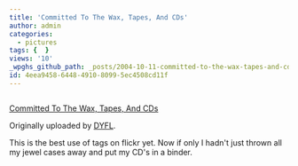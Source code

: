 ```yaml
---
title: 'Committed To The Wax, Tapes, And CDs'
author: admin
categories:
  - pictures
tags: {  }
views: '10'
_wpghs_github_path: _posts/2004-10-11-committed-to-the-wax-tapes-and-cds.md
id: 4eea9458-6448-4910-8099-5ec4508cd11f
---
```

<p><a href="http://www.flickr.com/photos/dyfl/774907/" title="photo sharing"><img src="http://www.flickr.com/photos/774907_d5946bdd89_m.jpg" alt="" /></a></p>
<p><a href="http://www.flickr.com/photos/dyfl/774907/">Committed To The Wax, Tapes, And CDs</a></p>
<p>Originally uploaded by <a href="http://www.flickr.com/people/dyfl/">DYFL</a>.</p>
<p>This is the best use of tags on flickr yet.  Now if only I hadn't just thrown all my jewel cases away and put my CD's in a binder.</p>
